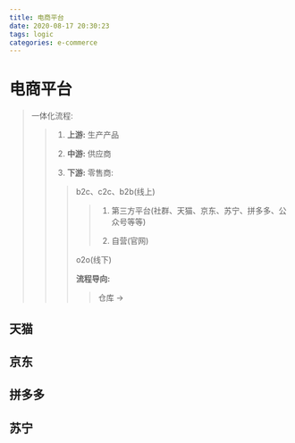 ```yaml
---
title: 电商平台
date: 2020-08-17 20:30:23
tags: logic
categories: e-commerce
---
```



# 电商平台

>一体化流程:
> > 1. **上游:** 生产产品
> > 
> > 2. **中游:** 供应商
> > 
> > 3. **下游:** 零售商:
> > > b2c、c2c、b2b(线上)
> > > > 1. 第三方平台(社群、天猫、京东、苏宁、拼多多、公众号等等)
> > > > 
> > > > 2. 自营(官网)
> > > 
> > > o2o(线下)
> > > 
> > > **流程导向:**
> > > > 仓库 → 

## 天猫


## 京东


## 拼多多

## 苏宁

